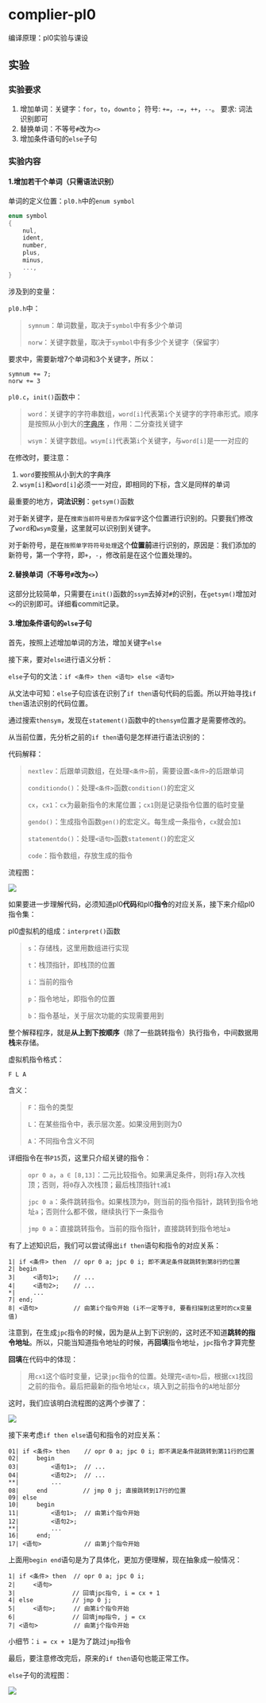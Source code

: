 # complier-pl0

编译原理：pl0实验与课设

## 实验

### 实验要求

1. 增加单词：关键字：`for`，`to`，`downto`； 符号: `+=`，`-=`，`++`，`--`。 要求: 词法识别即可
2. 替换单词：不等号`#`改为`<>`
3. 增加条件语句的`else`子句

### 实验内容

#### 1.增加若干个单词（只需语法识别）

单词的定义位置：`pl0.h`中的`enum symbol`

```c
enum symbol
{
    nul,
    ident,
    number,
    plus,
    minus,
    ...,
}
```

涉及到的变量：

`pl0.h`中：

> `symnum`：单词数量，取决于`symbol`中有多少个单词
> 
> `norw`：关键字数量，取决于`symbol`中有多少个关键字（保留字）

要求中，需要新增7个单词和3个关键字，所以：

```
symnum += 7;
norw += 3
```

`pl0.c`，`init()`函数中：

> `word`：关键字的字符串数组，`word[i]`代表第`i`个关键字的字符串形式。顺序是按照从小到大的[字典序](https://baike.baidu.com/item/%E5%AD%97%E5%85%B8%E5%BA%8F) ，作用：二分查找关键字
> 
> `wsym`：关键字数组。`wsym[i]`代表第`i`个关键字，与`word[i]`是一一对应的

在修改时，要注意：

1. `word`要按照从小到大的字典序
2. `wsym[i]`和`word[i]`必须一一对应，即相同的下标，含义是同样的单词

最重要的地方，**词法识别**：`getsym()`函数

对于新关键字，是在`搜索当前符号是否为保留字`这个位置进行识别的。只要我们修改了`word`和`wsym`变量，这里就可以识别到关键字。

对于新符号，是在`按照单字符符号处理`这个**位置前**进行识别的，原因是：我们添加的新符号，第一个字符，即`+`，`-`，修改前是在这个位置处理的。

#### 2.替换单词（不等号`#`改为`<>`）

这部分比较简单，只需要在`init()`函数的`ssym`去掉对`#`的识别，在`getsym()`增加对`<>`的识别即可。详细看commit记录。

#### 3.增加条件语句的`else`子句

首先，按照上述增加单词的方法，增加关键字`else`

接下来，要对`else`进行语义分析：

`else`子句的文法：`if <条件> then <语句> else <语句>`

从文法中可知：`else`子句应该在识别了`if then`语句代码的后面。所以开始寻找`if then`语法识别的代码位置。

通过搜索`thensym`，发现在`statement()`函数中的`thensym`位置才是需要修改的。

从当前位置，先分析之前的`if then`语句是怎样进行语法识别的：

代码解释：

> `nextlev`：后跟单词数组，在处理`<条件>`前，需要设置`<条件>`的后跟单词
>
> `conditiondo()`：处理`<条件>`函数`condition()`的宏定义
>
> `cx`，`cx1`：`cx`为最新指令的末尾位置；`cx1`则是记录指令位置的临时变量
>
> `gendo()`：生成指令函数`gen()`的宏定义。每生成一条指令，`cx`就会加`1`
>
> `statementdo()`：处理`<语句>`函数`statement()`的宏定义
> 
> `code`：指令数组，存放生成的指令

流程图：

![](png/1.png)

如果要进一步理解代码，必须知道pl0**代码**和pl0**指令**的对应关系，接下来介绍pl0指令集：

pl0虚拟机的组成：`interpret()`函数

> `s`：存储栈，这里用数组进行实现
> 
> `t`：栈顶指针，即栈顶的位置
> 
> `i`：当前的指令
> 
> `p`：指令地址，即指令的位置
> 
> `b`：指令基址，关于层次功能的实现需要用到

整个解释程序，就是**从上到下按顺序**（除了一些跳转指令）执行指令，中间数据用**栈**来存储。

虚拟机指令格式：

```
F L A
```

含义：

> `F`：指令的类型
> 
> `L`：在某些指令中，表示层次差。如果没用到则为0
> 
> `A`：不同指令含义不同

详细指令在书`P15`页，这里只介绍关键的指令：

> `opr 0 a`，`a ∈ [8,13]`：二元比较指令。如果满足条件，则将`1`存入次栈顶；否则，将`0`存入次栈顶；最后栈顶指针`t`减`1`
> 
> `jpc 0 a`：条件跳转指令。如果栈顶为`0`，则当前的指令指针，跳转到指令地址`a`；否则什么都不做，继续执行下一条指令
> 
> `jmp 0 a`：直接跳转指令。当前的指令指针，直接跳转到指令地址`a`

有了上述知识后，我们可以尝试得出`if then`语句和指令的对应关系：

```
1| if <条件> then  // opr 0 a; jpc 0 i; 即不满足条件就跳转到第8行的位置
2| begin
3|     <语句1>;    // ...
4|     <语句2>;    // ...
*|     ...  
7| end;
8| <语句>          // 由第i个指令开始 (i不一定等于8, 要看扫描到这里时的cx变量值)
```

注意到，在生成`jpc`指令的时候，因为是从上到下识别的，这时还不知道**跳转的指令地址**。所以，只能当知道指令地址的时候，再**回填**指令地址，`jpc`指令才算完整

**回填**在代码中的体现：

> 用`cx1`这个临时变量，记录`jpc`指令的位置。处理完`<语句>`后，根据`cx1`找回之前的指令。最后把最新的指令地址`cx`，填入到之前指令的`A`地址部分

这时，我们应该明白流程图的这两个步骤了：

![](png/2.png)

接下来考虑`if then else`语句和指令的对应关系：

```
01| if <条件> then    // opr 0 a; jpc 0 i; 即不满足条件就跳转到第11行的位置
02|     begin
03|         <语句1>;  // ...
04|         <语句2>;  // ...
**|         ...
08|     end          // jmp 0 j; 直接跳转到17行的位置
09| else
10|     begin
11|         <语句1>;  // 由第i个指令开始
12|         <语句2>;
**|         ...
16|     end;
17| <语句>            // 由第j个指令开始
```

上面用`begin end`语句是为了具体化，更加方便理解，现在抽象成一般情况：

```
1| if <条件> then  // opr 0 a; jpc 0 i;
2|     <语句>
3|                // 回填jpc指令, i = cx + 1
4| else           // jmp 0 j;
5|     <语句>;     // 由第i个指令开始
6|                // 回填jmp指令, j = cx
7| <语句>          // 由第j个指令开始
```

小细节：`i = cx + 1`是为了跳过`jmp`指令

最后，要注意修改完后，原来的`if then`语句也能正常工作。

`else`子句的流程图：

![](png/3.png)
